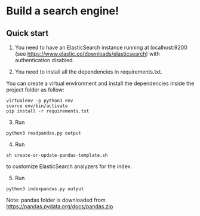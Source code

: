 # Build a search engine!

## Quick start
1. You need to have an ElasticSearch instance running at localhost:9200 (see https://www.elastic.co/downloads/elasticsearch) with authentication disabled.

2. You need to install all the dependencies in requirements.txt.

You can create a virtual environment and install the dependencies inside the project folder as follow:
```
virtualenv -p python3 env
source env/bin/activate
pip install -r requirements.txt
```

3. Run

```
python3 readpandas.py output
```

4. Run

```
sh create-or-update-pandas-template.sh
```
to customize ElasticSearch analyzers for the index.

5. Run

```
python3 indexpandas.py output
``` 

Note: pandas folder is downloaded from https://pandas.pydata.org/docs/pandas.zip
